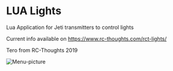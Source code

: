 # LUA Lights
Lua Application for Jeti transmitters to control lights

Current info available on https://www.rc-thoughts.com/rct-lights/

Tero from RC-Thoughts 2019

![Menu-picture](https://www.rc-thoughts.com/wp-content/uploads/2019/07/RCT-Lights_012.png)
